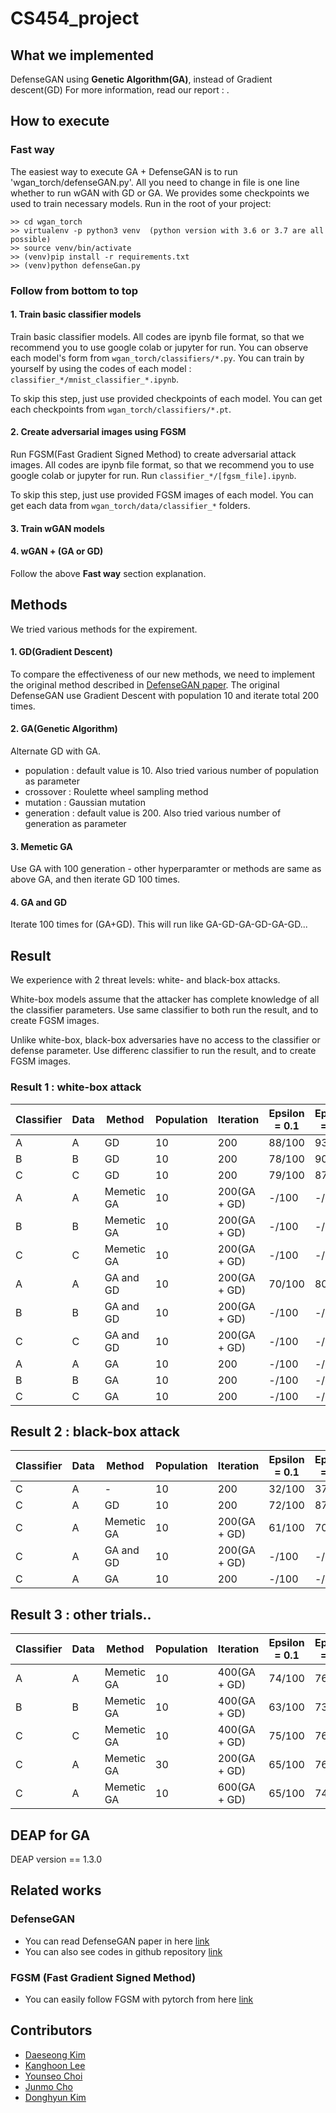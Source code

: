 # CS454_project

## What we implemented
DefenseGAN using **Genetic Algorithm(GA)**, instead of Gradient descent(GD)
For more information, read our report : .

## How to execute
### Fast way
The easiest way to execute GA + DefenseGAN is to run 'wgan_torch/defenseGAN.py'. All you need to change in file is one line whether to run wGAN with GD or GA. We provides some checkpoints we used to train necessary models. Run in the root of your project:
```
>> cd wgan_torch
>> virtualenv -p python3 venv  (python version with 3.6 or 3.7 are all possible)
>> source venv/bin/activate
>> (venv)pip install -r requirements.txt
>> (venv)python defenseGan.py
```


### Follow from bottom to top
#### 1. Train basic classifier models
Train basic classifier models. All codes are ipynb file format, so that we recommend you to use google colab or jupyter for run. You can observe each model's form from `wgan_torch/classifiers/*.py`. You can train by yourself by using the codes of each model : `classifier_*/mnist_classifier_*.ipynb`.

To skip this step, just use provided checkpoints of each model. You can get each checkpoints from `wgan_torch/classifiers/*.pt`.

#### 2. Create adversarial images using FGSM
Run FGSM(Fast Gradient Signed Method) to create adversarial attack images. All codes are ipynb file format, so that we recommend you to use google colab or jupyter for run. Run `classifier_*/[fgsm_file].ipynb`.

To skip this step, just use provided FGSM images of each model. You can get each data from `wgan_torch/data/classifier_*` folders.

#### 3. Train wGAN models


#### 4. wGAN + (GA or GD)
Follow the above **Fast way** section explanation.


## Methods
We tried various methods for the expirement.

#### 1. GD(Gradient Descent)
To compare the effectiveness of our new methods, we need to implement the original method described in [DefenseGAN paper](https://arxiv.org/pdf/1805.06605.pdf). The original DefenseGAN use Gradient Descent with population 10 and iterate total 200 times.

#### 2. GA(Genetic Algorithm)
Alternate GD with GA.
- population : default value is 10. Also tried various number of population as parameter
- crossover : Roulette wheel sampling method
- mutation : Gaussian mutation
- generation : default value is 200. Also tried various number of generation as parameter

#### 3. Memetic GA
Use GA with 100 generation - other hyperparamter or methods are same as above GA, and then iterate GD 100 times.

#### 4. GA and GD
Iterate 100 times for (GA+GD). This will run like GA-GD-GA-GD-GA-GD...

## Result
We experience with 2 threat levels: white- and black-box attacks.

White-box models assume that the attacker has complete knowledge of all the classifier parameters. Use same classifier to both run the result, and to create FGSM images.

Unlike white-box, black-box adversaries have no access to the classifier or defense parameter. Use differenc classifier to run the result, and to create FGSM images.

### Result 1 : white-box attack
| Classifier | Data | Method | Population | Iteration | Epsilon = 0.1 | Epsilon = 0.2 | Epsilon = 0.3 | Total |
| --- | --- | --- | --- | --- | --- | --- | --- | --- |
| A | A | GD | 10 | 200 | 88/100 | 93/100 | 89/100 | 90% |
| B | B | GD | 10 | 200 | 78/100 | 90/100 | 87/100 | 85% |
| C | C | GD | 10 | 200 | 79/100 | 87/100 | 86/100 | 84% |
| A | A | Memetic GA | 10 | 200(GA + GD) | -/100 | -/100 | -/100 | -% |
| B | B | Memetic GA | 10 | 200(GA + GD) | -/100 | -/100 | -/100 | -% |
| C | C | Memetic GA | 10 | 200(GA + GD) | -/100 | -/100 | -/100 | -% |
| A | A | GA and GD | 10 | 200(GA + GD) | 70/100 | 80/100 | 82/100 | 77.33% |
| B | B | GA and GD | 10 | 200(GA + GD) | -/100 | -/100 | -/100 | -% |
| C | C | GA and GD | 10 | 200(GA + GD) | -/100 | -/100 | -/100 | -% |
| A | A | GA | 10 | 200 | -/100 | -/100 | -/100 | -% |
| B | B | GA | 10 | 200 | -/100 | -/100 | -/100 | -% |
| C | C | GA | 10 | 200 | -/100 | -/100 | -/100 | -% |

## Result 2 : black-box attack

| Classifier | Data | Method | Population | Iteration | Epsilon = 0.1 | Epsilon = 0.2 | Epsilon = 0.3 | Total |
| --- | --- | --- | --- | --- | --- | --- | --- | --- |
| C | A | - | 10 | 200 | 32/100 | 37/100 | 22/100 | 30.33% |
| C | A | GD | 10 | 200 | 72/100 | 87/100 | 86/100 | 81.67% |
| C | A | Memetic GA | 10 | 200(GA + GD) | 61/100 | 70/100 | 73/100 | 68% |
| C | A | GA and GD | 10 | 200(GA + GD) | -/100 | -/100 | -/100 | -% |
| C | A | GA | 10 | 200 | -/100 | -/100 | -/100 | -% |

## Result 3 : other trials..
| Classifier | Data | Method | Population | Iteration | Epsilon = 0.1 | Epsilon = 0.2 | Epsilon = 0.3 | Total |
| --- | --- | --- | --- | --- | --- | --- | --- | --- |
| A | A | Memetic GA | 10 | 400(GA + GD) | 74/100 | 76/100 | 81/100 | 77% |
| B | B | Memetic GA | 10 | 400(GA + GD) | 63/100 | 73/100 | 82/100 | 72.67% |
| C | C | Memetic GA | 10 | 400(GA + GD) | 75/100 | 76/100 | 77/100 | 76% |
| C | A | Memetic GA | 30 | 200(GA + GD) | 65/100 | 76/100 | 79/100 | 73.33% |
| C | A | Memetic GA | 10 | 600(GA + GD) | 65/100 | 74/100 | 76/100 | 71.67% |

## DEAP for GA
DEAP version == 1.3.0


## Related works
### DefenseGAN
- You can read DefenseGAN paper in here [link](https://arxiv.org/pdf/1805.06605.pdf)
- You can also see codes in github repository [link](https://github.com/kabkabm/defensegan)


### FGSM (Fast Gradient Signed Method)
- You can easily follow FGSM with pytorch from here [link](https://pytorch.org/tutorials/beginner/fgsm_tutorial.html)

## Contributors

- [Daeseong Kim](https://github.com/scvgoe)
- [Kanghoon Lee](https://github.com/leehoon7)
- [Younseo Choi](https://github.com/Choiyounseo)
- [Junmo Cho](https://github.com/junmokane)
- [Donghyun Kim](https://github.com/donghyun932)
